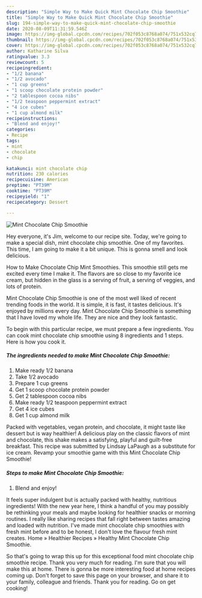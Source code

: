 ```yaml
---
description: "Simple Way to Make Quick Mint Chocolate Chip Smoothie"
title: "Simple Way to Make Quick Mint Chocolate Chip Smoothie"
slug: 194-simple-way-to-make-quick-mint-chocolate-chip-smoothie
date: 2020-08-09T11:31:59.546Z
image: https://img-global.cpcdn.com/recipes/702f053c8768a074/751x532cq70/mint-chocolate-chip-smoothie-recipe-main-photo.jpg
thumbnail: https://img-global.cpcdn.com/recipes/702f053c8768a074/751x532cq70/mint-chocolate-chip-smoothie-recipe-main-photo.jpg
cover: https://img-global.cpcdn.com/recipes/702f053c8768a074/751x532cq70/mint-chocolate-chip-smoothie-recipe-main-photo.jpg
author: Katharine Silva
ratingvalue: 3.3
reviewcount: 5
recipeingredient:
- "1/2 banana"
- "1/2 avocado"
- "1 cup greens"
- "1 scoop chocolate protein powder"
- "2 tablespoon cocoa nibs"
- "1/2 teaspoon peppermint extract"
- "4 ice cubes"
- "1 cup almond milk"
recipeinstructions:
- "Blend and enjoy!"
categories:
- Recipe
tags:
- mint
- chocolate
- chip

katakunci: mint chocolate chip 
nutrition: 230 calories
recipecuisine: American
preptime: "PT39M"
cooktime: "PT39M"
recipeyield: "1"
recipecategory: Dessert

---
```



![Mint Chocolate Chip Smoothie](https://img-global.cpcdn.com/recipes/702f053c8768a074/751x532cq70/mint-chocolate-chip-smoothie-recipe-main-photo.jpg)

Hey everyone, it's Jim, welcome to our recipe site. Today, we're going to make a special dish, mint chocolate chip smoothie. One of my favorites. This time, I am going to make it a bit unique. This is gonna smell and look delicious.

How to Make Chocolate Chip Mint Smoothies. This smoothie still gets me excited every time I make it. The flavors are so close to my favorite ice cream, but hidden in the glass is a serving of fruit, a serving of veggies, and lots of protein.

Mint Chocolate Chip Smoothie is one of the most well liked of recent trending foods in the world. It is simple, it is fast, it tastes delicious. It's enjoyed by millions every day. Mint Chocolate Chip Smoothie is something that I have loved my whole life. They are nice and they look fantastic.


To begin with this particular recipe, we must prepare a few ingredients. You can cook mint chocolate chip smoothie using 8 ingredients and 1 steps. Here is how you cook it.

<!--inarticleads1-->

##### The ingredients needed to make Mint Chocolate Chip Smoothie:

1. Make ready 1/2 banana
1. Take 1/2 avocado
1. Prepare 1 cup greens
1. Get 1 scoop chocolate protein powder
1. Get 2 tablespoon cocoa nibs
1. Make ready 1/2 teaspoon peppermint extract
1. Get 4 ice cubes
1. Get 1 cup almond milk


Packed with vegetables, vegan protein, and chocolate, it might taste like dessert but is way healthier! A delicious play on the classic flavors of mint and chocolate, this shake makes a satisfying, playful and guilt-free breakfast. This recipe was submitted by Lindsay LaPaugh as a substitute for ice cream. Revamp your smoothie game with this Mint Chocolate Chip Smoothie! 

<!--inarticleads2-->

##### Steps to make Mint Chocolate Chip Smoothie:

1. Blend and enjoy!


It feels super indulgent but is actually packed with healthy, nutritious ingredients! With the new year here, I think a handful of you may possibly be rethinking your meals and maybe looking for healthier snacks or morning routines. I really like sharing recipes that fall right between tastes amazing and loaded with nutrition. I&#39;ve made mint chocolate chip smoothies with fresh mint before and to be honest, I don&#39;t love the flavour fresh mint creates. Home » Healthier Recipes » Healthy Mint Chocolate Chip Smoothie. 

So that's going to wrap this up for this exceptional food mint chocolate chip smoothie recipe. Thank you very much for reading. I'm sure that you will make this at home. There is gonna be more interesting food at home recipes coming up. Don't forget to save this page on your browser, and share it to your family, colleague and friends. Thank you for reading. Go on get cooking!
